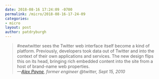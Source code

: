 ```yaml
---
date: 2018-08-16 17:24:09 -0700
permalink: /micro/2018-08-16-17-24-09
categories:
- micro
layout: post
author: patdryburgh
---
```


>#newtwitter sees the Twitter web interface itself become a kind of platform. Previously, developers took data out of Twitter and into the context of their own applications and services. The new design flips this on its head, bringing rich embedded content into the site from a host of brand-name web properties.  
><cite>&mdash;<a href="https://al3x.net/posts/2010/09/15/last-thing-about-twitter.html">Alex Payne</a>, former engineer @twitter, Sept 15, 2010</cite>